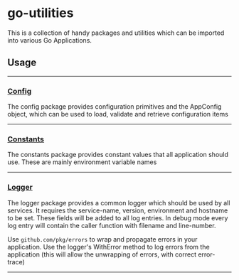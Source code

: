 # go-utilities

This is a collection of handy packages and utilities which can be imported into various Go Applications.

## Usage
---

### [Config](config)
The config package provides configuration primitives and the AppConfig object, which can be used to load, validate and retrieve configuration items

---
### [Constants](constants)
The constants package provides constant values that all application should use. These are mainly environment variable names

---
### [Logger](logger)
The logger package provides a common logger which should be used by all services. It requires the service-name, version, environment and hostname to be set. These fields will be added to all log entries. In debug mode every log entry will contain the caller function with filename and line-number.

Use ```github.com/pkg/errors``` to wrap and propagate errors in your application. Use the logger's WithError method to log errors from the application (this will allow the unwrapping of errors, with correct error-trace)

---

